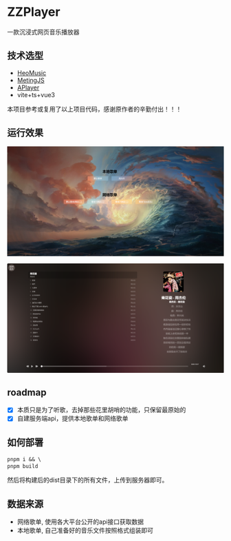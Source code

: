# ZZPlayer
一款沉浸式网页音乐播放器

## 技术选型
- [HeoMusic](https://github.com/zhheo/HeoMusic)
- [MetingJS](https://github.com/metowolf/MetingJS)
- [APlayer](https://github.com/DIYgod/APlayer)
- vite+ts+vue3

本项目参考或复用了以上项目代码，感谢原作者的辛勤付出！！！

## 运行效果
![首页](screenshot/home-page.png)

![播放器](screenshot/player.png)

## roadmap
- [x] 本质只是为了听歌，去掉那些花里胡哨的功能，只保留最原始的
- [x] 自建服务端api，提供本地歌单和网络歌单

## 如何部署
```shell
pnpm i && \
pnpm build
```
然后将构建后的dist目录下的所有文件，上传到服务器即可。

## 数据来源
- 网络歌单, 使用各大平台公开的api接口获取数据
- 本地歌单, 自己准备好的音乐文件按照格式组装即可
